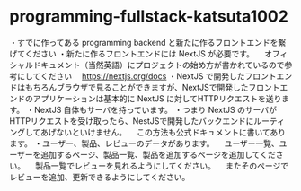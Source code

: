 # programming-fullstack-katsuta1002

・すでに作ってある programming backend と新たに作るフロントエンドを繋げてください
・新たに作るフロントエンドには NextJS が必要です。
　オフィシャルドキュメント（当然英語）にプロジェクトの始め方が書かれているので参考にしてください
 　https://nextjs.org/docs
・NextJS で開発したフロントエンドはもちろんブラウザで見ることができますが、NextJSで開発したフロントエンドのアプリケーションは基本的に NextJS に対してHTTPリクエストを送ります。
・NextJS 自体もサーバを持っています。
・つまり NextJS のサーバがHTTPリクエストを受け取ったら、NestJSで開発したバックエンドにルーティングしてあげないといけません。
　この方法も公式ドキュメントに書いてあります。
・ユーザー、製品、レビューのデータがあります。
　ユーザー一覧、ユーザーを追加するページ、製品一覧、製品を追加するページを追加してください。
　製品一覧でレビューを見れるようにしてください。
　またそのページでレビューを追加、更新できるようにしてください。
 
